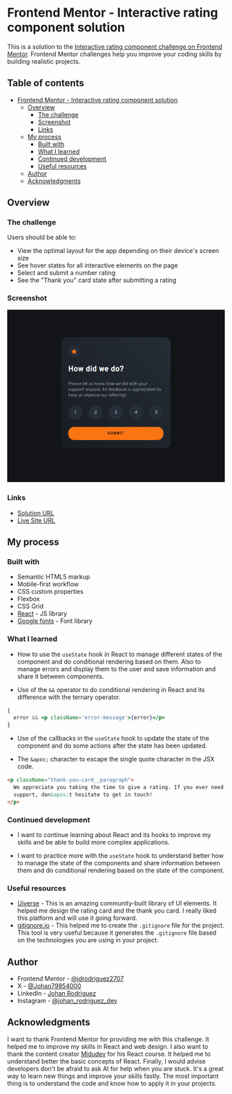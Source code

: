 # Frontend Mentor - Interactive rating component solution

This is a solution to the [Interactive rating component challenge on Frontend Mentor](https://www.frontendmentor.io/challenges/interactive-rating-component-koxpeBUmI). Frontend Mentor challenges help you improve your coding skills by building realistic projects.

## Table of contents

- [Frontend Mentor - Interactive rating component solution](#frontend-mentor---interactive-rating-component-solution)
  - [Overview](#overview)
    - [The challenge](#the-challenge)
    - [Screenshot](#screenshot)
    - [Links](#links)
  - [My process](#my-process)
    - [Built with](#built-with)
    - [What I learned](#what-i-learned)
    - [Continued development](#continued-development)
    - [Useful resources](#useful-resources)
  - [Author](#author)
  - [Acknowledgments](#acknowledgments)

## Overview

### The challenge

Users should be able to:

- View the optimal layout for the app depending on their device's screen size
- See hover states for all interactive elements on the page
- Select and submit a number rating
- See the "Thank you" card state after submitting a rating

### Screenshot

![Rating component screenshot](./public/screenshot.png)

### Links

- [Solution URL](https://www.frontendmentor.io/solutions/interactive-rating-component-using-react-j0FK2P8cmw)
- [Live Site URL](https://interactive-rating-component-eight-blond.vercel.app/)

## My process

### Built with

- Semantic HTML5 markup
- Mobile-first workflow
- CSS custom properties
- Flexbox
- CSS Grid
- [React](https://react.dev/) - JS library
- [Google fonts](https://fonts.google.com/) - Font library

### What I learned

- How to use the `useState` hook in React to manage different states of the component and do conditional rendering based on them. Also to manage errors and display them to the user and save information and share it between components.

- Use of the `&&` operator to do conditional rendering in React and its difference with the ternary operator.

```jsx
{
  error && <p className='error-message'>{error}</p>
}
```

- Use of the callbacks in the `useState` hook to update the state of the component and do some actions after the state has been updated.

- The `&apos;` character to escape the single quote character in the JSX code.

```html
<p className="thank-you-card__paragraph">
  We appreciate you taking the time to give a rating. If you ever need more
  support, don&apos;t hesitate to get in touch!
</p>
```

### Continued development

- I want to continue learning about React and its hooks to improve my skills and be able to build more complex applications.

- I want to practice more with the `useState` hook to understand better how to manage the state of the components and share information between them and do conditional rendering based on the state of the component.

### Useful resources

- [Uiverse](https://uiverse.io/) - This is an amazing community-built library of UI elements. It helped me design the rating card and the thank you card. I really liked this platform and will use it going forward.
- [gitignore.io](https://www.toptal.com/developers/gitignore) - This helped me to create the `.gitignore` file for the project. This tool is very useful because it generates the `.gitignore` file based on the technologies you are using in your project.

## Author

- Frontend Mentor - [@jdrodriguez2707](https://www.frontendmentor.io/profile/jdrodriguez2707)
- X - [@Johan79854000](https://twitter.com/Johan79854000)
- LinkedIn - [Johan Rodriguez](https://www.linkedin.com/in/jdrodriguez2707/)
- Instagram - [@johan_rodriguez_dev](https://www.instagram.com/johan_rodriguez_dev)

## Acknowledgments

I want to thank Frontend Mentor for providing me with this challenge. It helped me to improve my skills in React and web design. I also want to thank the content creator [Midudev](https://cursoreact.dev/) for his React course. It helped me to understand better the basic concepts of React. Finally, I would advise developers don't be afraid to ask AI for help when you are stuck. It's a great way to learn new things and improve your skills fastly. The most important thing is to understand the code and know how to apply it in your projects.
